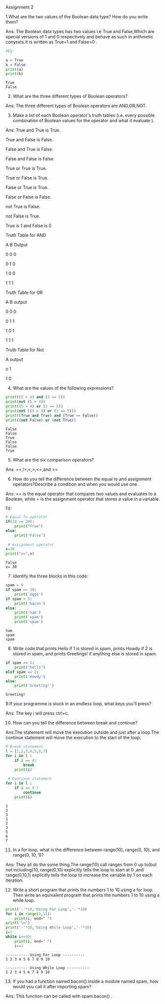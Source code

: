  Assignment 2

1.What are the two values of the Boolean data type? How do you write them?

Ans: The Boolean data types has two values i.e True and False,Which are special versions of 1 and 0 
respectively and behave as such in arithmetic conyexts.It is written as True=1 and False=0 .

```python
#Eg:
    
a = True 
b = False
print(a)
print(b)
```
    True 
    False
    
2. What are the three different types of Boolean operators?

Ans: The three different types of Boolean operators are AND,OR,NOT.


3. Make a list of each Boolean operator's truth tables (i.e. every possible combination of Boolean values for the operator and what it evaluate ).

Ans: True and True is True.

True and False is False.
  
False and True is False.

False and False is False

True or True is True.

True or False is True.

False or True is True.

False or False is False.

not True is False.

not False is True.

True is 1 and False is 0

Truth Table for AND

A B Output

0 0 0 

0 1 0

1 0 0

1 1 1

Truth Table for OR

A B output

0 0 0

0 1 1

1 0 1

1 1 1

Truth Table for Not

A output

o 1

1 0


4. What are the values of the following expressions?

```python
print((5 > 4) and (3 == 5))
print(not (5 > 4))
print((5 > 4) or (3 == 5))
print(not ((5 > 4) or (3 == 5)))
print((True and True) and (True == False))
print((not False) or (not True))

```

    False
    False
    True
    False
    False
    True
    
5. What are the six comparison operators?

Ans: ==,!=,<,>,<=,and >=


6. How do you tell the difference between the equal to and assignment operators?Describe a condition and when you would use one.

Ans: == is the equal operator that compares two values and evaluates to a Boolean, while = is the assignment operator that stores a value in a variable.

```python
Eg:
    
# Equal To operator
if(10 == 20):
    print("True")
else:
    print("False")
    
 # Assignment operator
x=30
print("x=",x)
```

    False
    x= 30
    
7. Identify the three blocks in this code:

```python
spam = 0
if spam == 10:
    print('eggs')
if spam > 5:
    print('bacon')
else:
    print('ham')
    print('spam')
    print('spam')
```

    ham
    spam
    spam
    
8. Write code that prints Hello if 1 is stored in spam, prints Howdy if 2 is stored in spam, and prints Greetings! if anything else is stored in spam.

```python
if spam == 1:
    print("hello")
elif spam == 2:
    print('Howdy')
else:    
    print('Greeting!')
```

    Greeting!
    
9.If your programme is stuck in an endless loop, what keys you’ll press?

Ans: The key i will press ctrl+c.


10. How can you tell the difference between break and continue?

Ans:The statement will move the execution outside and just after a loop.The continue statement will
move the execution to the start of the loop.

```python
# Break statement
l = [1,2,3,4,5,6,7]
for i in l :
    if i == 4:
        break
    print(i) 
    
 # Continue statement
for i in l :
    if i == 4 :
        continue
    print(i)    
```

    1
    2
    3
    1
    2
    3
    5
    6
    7
    
11. In a for loop, what is the difference between range(10), range(0, 10), and range(0, 10, 1)?

Ans: They all do the some thing.The range(10) call ranges from 0 up to(but not including)10,
range(0,10) explicitly tells the loop to start at 0 ,and range(0,10,1) explicitly tells the loop to
increase the variable by 1 on each iteration.


12. Write a short program that prints the numbers 1 to 10 using a for loop. Then write an equivalent program that prints the numbers 1 to 10 using a while loop.


```python
print('-'*10,'Using For Loop','-'*10)
for i in range(1,11):
    print(i, end=" ")
print('\n')
print('-'*10,'Using While Loop','-'*10) 
i=1
while i<=10:
    print(i, end=" ")
    i+=1
```

    ---------- Using For Loop ----------
    1 2 3 4 5 6 7 8 9 10 
    
    ---------- Using While Loop ----------
    1 2 3 4 5 6 7 8 9 10 


13. If you had a function named bacon() inside a module named spam, how would you call it after importing spam?

Ans: This function can be called with spam.bacon() .
